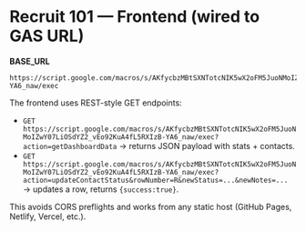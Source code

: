 
# Recruit 101 — Frontend (wired to GAS URL)

**BASE_URL**
```
https://script.google.com/macros/s/AKfycbzMBtSXNTotcNIK5wX2oFM5JuoNMoIZwY07LiOSdYZ2_vEo92KuA4fL5RXIzB-YA6_naw/exec
```

The frontend uses REST-style GET endpoints:
- `GET https://script.google.com/macros/s/AKfycbzMBtSXNTotcNIK5wX2oFM5JuoNMoIZwY07LiOSdYZ2_vEo92KuA4fL5RXIzB-YA6_naw/exec?action=getDashboardData` → returns JSON payload with stats + contacts.
- `GET https://script.google.com/macros/s/AKfycbzMBtSXNTotcNIK5wX2oFM5JuoNMoIZwY07LiOSdYZ2_vEo92KuA4fL5RXIzB-YA6_naw/exec?action=updateContactStatus&rowNumber=R&newStatus=...&newNotes=...` → updates a row, returns `{success:true}`.

This avoids CORS preflights and works from any static host (GitHub Pages, Netlify, Vercel, etc.).
